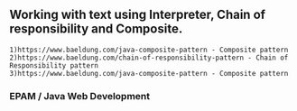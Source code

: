 ## Working with text using Interpreter, Chain of responsibility and Composite.
    1)https://www.baeldung.com/java-composite-pattern - Composite pattern
    2)https://www.baeldung.com/chain-of-responsibility-pattern - Chain of Responsibility pattern
    3)https://www.baeldung.com/java-composite-pattern - Composite pattern
### EPAM / Java Web Development
